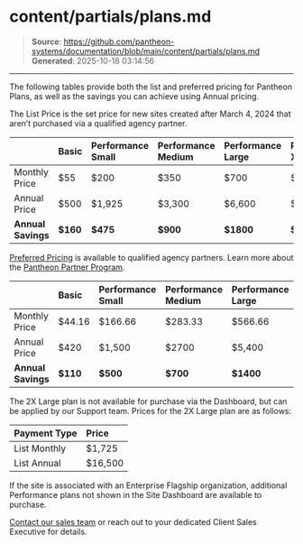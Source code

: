 # content/partials/plans.md

> **Source**: https://github.com/pantheon-systems/documentation/blob/main/content/partials/plans.md
> **Generated**: 2025-10-18 03:14:56

---

The following tables provide both the list and preferred pricing for Pantheon Plans, as well as the savings you can achieve using Annual pricing.

<TabList>

<Tab title="List Price" id="tab-1-anchor" active={true}>

The List Price is the set price for new sites created after March 4, 2024 that aren’t purchased via a qualified agency partner.

|                    | Basic         | Performance Small | Performance Medium | Performance Large | Performance XL       |
|:------------------ |:------------- |:----------------- |:------------------ |:----------------- |:-------------------- |
| Monthly Price      | $55           | $200              | $350               | $700              | $1,150               |
| Annual Price       | $500          | $1,925            | $3,300             | $6,600            | $11,000              |
| **Annual Savings** | **$160**      | **$475**          | **$900**           | **$1800**         | **$2,800**           |

</Tab>

<Tab title="Preferred Price" id="tab-2-id">

[Preferred Pricing](https://pantheon.io/plans/agency-preferred-pricing) is available to qualified agency partners. Learn more about the [Pantheon Partner Program](https://pantheon.io/partners).


|                    | Basic   | Performance Small | Performance Medium | Performance Large | Performance XL  |
|:------------------ |:------- |:----------------- |:------------------ |:----------------- |:--------------- |
| Monthly Price      | $44.16  | $166.66           | $283.33            | $566.66           | $925            |
| Annual Price       | $420    | $1,500            | $2700              | $5,400            | $9,000          |
| **Annual Savings** | **$110**| **$500**          | **$700**           | **$1400**         | **$2100**       |

</Tab>

<Tab title="2X Large" id="2x">

The 2X Large plan is not available for purchase via the Dashboard, but can be applied by our Support team. Prices for the 2X Large plan are as follows:

| Payment Type      | Price            |
|:----------------- |:---------------- |
| List Monthly      |  $1,725          |
| List Annual       |  $16,500         |

</Tab>

</TabList>

<Alert title="Note" type="info" >

If the site is associated with an Enterprise Flagship organization, additional Performance plans not shown in the Site Dashboard are available to purchase.

[Contact our sales team](https://pantheon.io/contact-us) or reach out to your dedicated Client Sales Executive for details.

</Alert>
